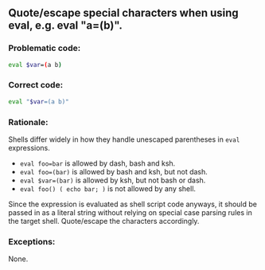 ## Quote/escape special characters when using eval, e.g. eval "a=(b)".

### Problematic code:

```sh
eval $var=(a b)
```

### Correct code:

```sh
eval "$var=(a b)"
```

### Rationale:

Shells differ widely in how they handle unescaped parentheses in `eval` expressions.

* `eval foo=bar` is allowed by dash, bash and ksh.
* `eval foo=(bar)` is allowed by bash and ksh, but not dash.
* `eval $var=(bar)` is allowed by ksh, but not bash or dash.
* `eval foo() ( echo bar; )` is not allowed by any shell.

Since the expression is evaluated as shell script code anyways, it should be passed in as a literal string without relying on special case parsing rules in the target shell. Quote/escape the characters accordingly.

### Exceptions:

None.
